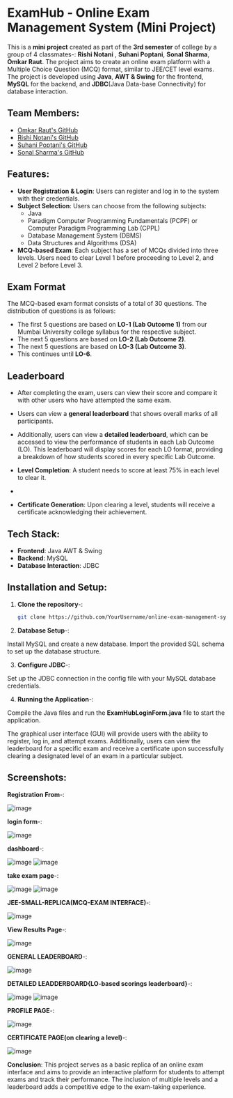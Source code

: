 # ExamHub - Online Exam Management System (Mini Project)

This is a **mini project** created as part of the **3rd semester** of college by a group of 4 classmates-: **Rishi Notani** , **Suhani Poptani**, **Sonal Sharma**, **Omkar Raut**. The project aims to create an online exam platform with a Multiple Choice Question (MCQ) format, similar to JEE/CET level exams. The project is developed using **Java**, **AWT & Swing** for the frontend, **MySQL** for the backend, and **JDBC**(Java Data-base Connectivity) for database interaction.

## Team Members:
- [Omkar Raut's GitHub](https://github.com/omkar454)
- [Rishi Notani's GitHub](https://github.com/Rishinotani99)
- [Suhani Poptani's GitHub](https://github.com/suhanip152)
- [Sonal Sharma's GitHub](https://github.com/SonalUsername)

## Features:
- **User Registration & Login**: Users can register and log in to the system with their credentials.
- **Subject Selection**: Users can choose from the following subjects:
  - Java
  - Paradigm Computer Programming Fundamentals (PCPF) or Computer Paradigm Programming Lab (CPPL)
  - Database Management System (DBMS)
  - Data Structures and Algorithms (DSA)
- **MCQ-based Exam**: Each subject has a set of MCQs divided into three levels. Users need to clear Level 1 before proceeding to Level 2, and Level 2 before Level 3.
  
## Exam Format
The MCQ-based exam format consists of a total of 30 questions. The distribution of questions is as follows:
- The first 5 questions are based on **LO-1 (Lab Outcome 1)** from our Mumbai University college syllabus for the respective subject.
- The next 5 questions are based on **LO-2 (Lab Outcome 2)**.
- The next 5 questions are based on **LO-3 (Lab Outcome 3)**.
- This continues until **LO-6**.

## Leaderboard
- After completing the exam, users can view their score and compare it with other users who have attempted the same exam.
- Users can view a **general leaderboard** that shows overall marks of all participants.
- Additionally, users can view a **detailed leaderboard**, which can be accessed to view the performance of students in each Lab Outcome (LO). This leaderboard will display scores for each LO format, providing a breakdown of how students scored in every specific Lab Outcome.

- **Level Completion**: A student needs to score at least 75% in each level to clear it.
- 
- **Certificate Generation**: Upon clearing a level, students will receive a certificate acknowledging their achievement.

## Tech Stack:
- **Frontend**: Java AWT & Swing
- **Backend**: MySQL
- **Database Interaction**: JDBC



## Installation and Setup:

1. **Clone the repository**-:
   ```bash
   git clone https://github.com/YourUsername/online-exam-management-system.git
   ```

2. **Database Setup**-:

Install MySQL and create a new database.
Import the provided SQL schema to set up the database structure.

3. **Configure JDBC**-:

Set up the JDBC connection in the config file with your MySQL database credentials.

4. **Running the Application**-:

Compile the Java files and run the **ExamHubLoginForm.java** file to start the application.


The graphical user interface (GUI) will provide users with the ability to register, log in, and attempt exams. Additionally, users can view the leaderboard for a specific exam and receive a certificate upon successfully clearing a designated level of an exam in a particular subject.

## Screenshots:
**Registration From**-:

![image](https://github.com/user-attachments/assets/350db972-9ce9-4d92-aac9-3a76ae5661cd)

**login form**-:

![image](https://github.com/user-attachments/assets/3e202366-6301-4d0e-89ce-4b77be383e19)

**dashboard**-:

![image](https://github.com/user-attachments/assets/7d30cff2-dbc9-41aa-9b94-b151641e24b3)
![image](https://github.com/user-attachments/assets/7e28a3ff-1c92-4e62-a7e7-3d0024354110)

**take exam page**-:

![image](https://github.com/user-attachments/assets/6adfd6a6-2f3c-4fe1-bb79-859660961ce3)
![image](https://github.com/user-attachments/assets/7e258346-143b-45fd-b807-fa0012077c6b)

**JEE-SMALL-REPLICA(MCQ-EXAM INTERFACE)**-:

![image](https://github.com/user-attachments/assets/dfad9c3a-0d35-4c1e-b84f-3cb5920fa449)

**View Results Page**-:

![image](https://github.com/user-attachments/assets/f96ddaa9-78b6-45ef-af8f-ee5432e92e72)

**GENERAL LEADERBOARD**-:

![image](https://github.com/user-attachments/assets/c165c9f6-02ff-48d8-9e0f-972f46f74bff)

**DETAILED LEADDERBOARD{LO-based scorings leaderboard}**-:

![image](https://github.com/user-attachments/assets/35b9ddf5-de33-4107-90e4-a00c08d6a8bc)
![image](https://github.com/user-attachments/assets/49166182-1b5e-4888-a2ec-ecdb90802ee9)

**PROFILE PAGE**-:

![image](https://github.com/user-attachments/assets/eed756b5-2840-4d73-90ff-97e23e53e994) 

**CERTIFICATE PAGE(on clearing a level)**-:

![image](https://github.com/user-attachments/assets/eced99e0-bc09-4438-92ee-7fd80803ca9b)


**Conclusion**:
This project serves as a basic replica of an online exam interface and aims to provide an interactive platform for students to attempt exams and track their performance. The inclusion of multiple levels and a leaderboard adds a competitive edge to the exam-taking experience.
